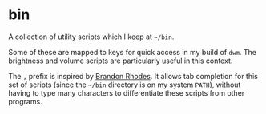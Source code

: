 # bin

A collection of utility scripts which I keep at ``~/bin``.

Some of these are mapped to keys for quick access in my build of ``dwm``. The
brightness and volume scripts are particularly useful in this context.

The ``,`` prefix is inspired by [Brandon Rhodes](https://github.com/brandon-rhodes). It allows tab completion for
this set of scripts (since the `~/bin` directory is on my system `PATH`),
without having to type many characters to differentiate these scripts from
other programs.

